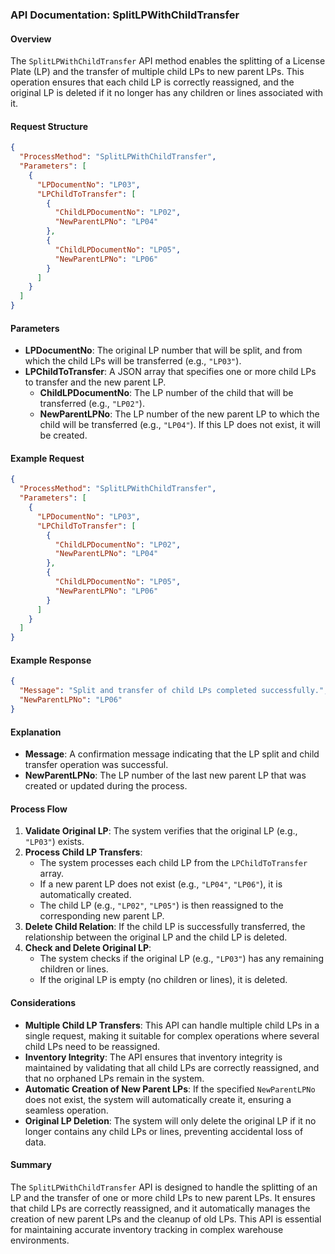 
### API Documentation: SplitLPWithChildTransfer

#### Overview
The `SplitLPWithChildTransfer` API method enables the splitting of a License Plate (LP) and the transfer of multiple child LPs to new parent LPs. This operation ensures that each child LP is correctly reassigned, and the original LP is deleted if it no longer has any children or lines associated with it.

#### Request Structure
```json
{
  "ProcessMethod": "SplitLPWithChildTransfer",
  "Parameters": [
    {
      "LPDocumentNo": "LP03",
      "LPChildToTransfer": [
        {
          "ChildLPDocumentNo": "LP02",
          "NewParentLPNo": "LP04"
        },
        {
          "ChildLPDocumentNo": "LP05",
          "NewParentLPNo": "LP06"
        }
      ]
    }
  ]
}
```

#### Parameters
- **LPDocumentNo**: The original LP number that will be split, and from which the child LPs will be transferred (e.g., `"LP03"`).
- **LPChildToTransfer**: A JSON array that specifies one or more child LPs to transfer and the new parent LP.
  - **ChildLPDocumentNo**: The LP number of the child that will be transferred (e.g., `"LP02"`).
  - **NewParentLPNo**: The LP number of the new parent LP to which the child will be transferred (e.g., `"LP04"`). If this LP does not exist, it will be created.

#### Example Request
```json
{
  "ProcessMethod": "SplitLPWithChildTransfer",
  "Parameters": [
    {
      "LPDocumentNo": "LP03",
      "LPChildToTransfer": [
        {
          "ChildLPDocumentNo": "LP02",
          "NewParentLPNo": "LP04"
        },
        {
          "ChildLPDocumentNo": "LP05",
          "NewParentLPNo": "LP06"
        }
      ]
    }
  ]
}
```

#### Example Response
```json
{
  "Message": "Split and transfer of child LPs completed successfully.",
  "NewParentLPNo": "LP06"
}
```

#### Explanation
- **Message**: A confirmation message indicating that the LP split and child transfer operation was successful.
- **NewParentLPNo**: The LP number of the last new parent LP that was created or updated during the process.

#### Process Flow
1. **Validate Original LP**: The system verifies that the original LP (e.g., `"LP03"`) exists.
2. **Process Child LP Transfers**: 
   - The system processes each child LP from the `LPChildToTransfer` array. 
   - If a new parent LP does not exist (e.g., `"LP04"`, `"LP06"`), it is automatically created.
   - The child LP (e.g., `"LP02"`, `"LP05"`) is then reassigned to the corresponding new parent LP.
3. **Delete Child Relation**: If the child LP is successfully transferred, the relationship between the original LP and the child LP is deleted.
4. **Check and Delete Original LP**: 
   - The system checks if the original LP (e.g., `"LP03"`) has any remaining children or lines.
   - If the original LP is empty (no children or lines), it is deleted.

#### Considerations
- **Multiple Child LP Transfers**: This API can handle multiple child LPs in a single request, making it suitable for complex operations where several child LPs need to be reassigned.
- **Inventory Integrity**: The API ensures that inventory integrity is maintained by validating that all child LPs are correctly reassigned, and that no orphaned LPs remain in the system.
- **Automatic Creation of New Parent LPs**: If the specified `NewParentLPNo` does not exist, the system will automatically create it, ensuring a seamless operation.
- **Original LP Deletion**: The system will only delete the original LP if it no longer contains any child LPs or lines, preventing accidental loss of data.

#### Summary
The `SplitLPWithChildTransfer` API is designed to handle the splitting of an LP and the transfer of one or more child LPs to new parent LPs. It ensures that child LPs are correctly reassigned, and it automatically manages the creation of new parent LPs and the cleanup of old LPs. This API is essential for maintaining accurate inventory tracking in complex warehouse environments.
